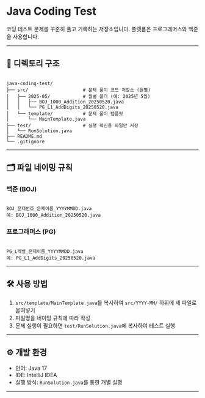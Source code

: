 # Java Coding Test

코딩 테스트 문제를 꾸준히 풀고 기록하는 저장소입니다.
플랫폼은 프로그래머스와 백준을 사용합니다.

---

## 📁 디렉토리 구조

```

java-coding-test/
├── src/                    # 문제 풀이 코드 저장소 (월별)
│   ├── 2025-05/            # 월별 폴더 (예: 2025년 5월)
│   │   ├── BOJ_1000_Addition_20250520.java
│   │   └── PG_L1_AddDigits_20250520.java
│   └── template/           # 문제 풀이 템플릿
│       └── MainTemplate.java
├── test/                   # 실행 확인용 파일만 저장
│   └── RunSolution.java
├── README.md               
└── .gitignore              

```

---

## 🗂️ 파일 네이밍 규칙

### 백준 (BOJ)

```

BOJ_문제번호_문제이름_YYYYMMDD.java
예: BOJ_1000_Addition_20250520.java

```

### 프로그래머스 (PG)

```

PG_L레벨_문제이름_YYYYMMDD.java
예: PG_L1_AddDigits_20250520.java

```

---

## 🛠️ 사용 방법

1. `src/template/MainTemplate.java`를 복사하여 `src/YYYY-MM/` 하위에 새 파일로 붙여넣기  
2. 파일명을 네이밍 규칙에 따라 작성  
3. 문제 실행이 필요하면 `test/RunSolution.java`에 복사하여 테스트 실행

---

## ⚙️ 개발 환경

- 언어: Java 17
- IDE: IntelliJ IDEA
- 실행 방식: `RunSolution.java`를 통한 개별 실행

---

